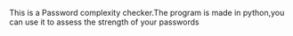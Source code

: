 This is a Password complexity checker.The program is made in python,you can use it to assess the strength of your passwords
